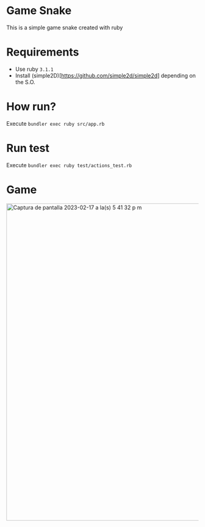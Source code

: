# Game Snake

This is a simple game snake created with ruby

# Requirements

- Use ruby `3.1.1`
- Install (simple2D)[https://github.com/simple2d/simple2d] depending on the S.O.

# How run?

Execute `bundler exec ruby src/app.rb`

# Run test

Execute `bundler exec ruby test/actions_test.rb`

# Game

<img width="832" alt="Captura de pantalla 2023-02-17 a la(s) 5 41 32 p m" src="https://user-images.githubusercontent.com/83600299/219811391-1ce0979a-9186-4114-b96e-baeab07ecb3c.png">
